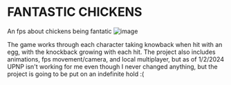# FANTASTIC CHICKENS

An fps about chickens being fantatic
![image](https://github.com/ConnorG255/Fantastic-Chickens/assets/110712138/d28db30a-d52e-4cd5-852e-7d3449ca3ecb)


The game works through each character taking knowback when hit with an egg, with the knockback growing with each hit. 
The project also includes animations, fps movement/camera, and local multiplayer, but as of 1/2/2024 UPNP isn't working for me even
though I never changed anything, but the project is going to be put on an indefinite hold :(
